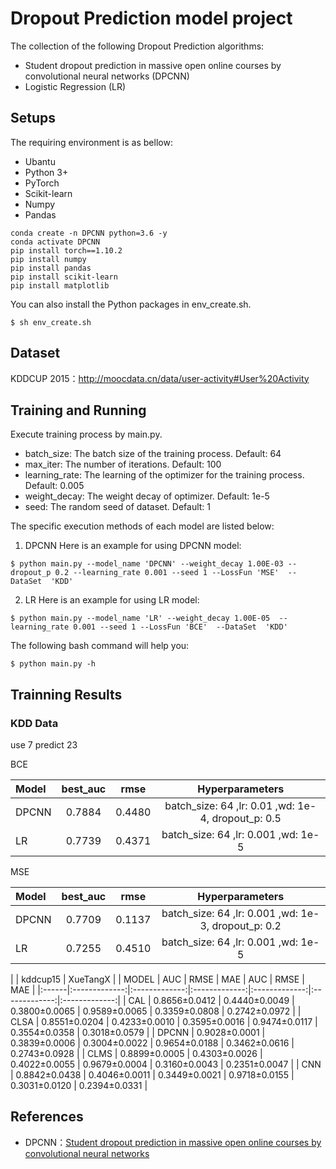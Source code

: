 # Dropout Prediction model project
The collection of the following Dropout Prediction algorithms:
* Student dropout prediction in massive open online courses by convolutional neural networks (DPCNN)
* Logistic Regression (LR)
## Setups
The requiring environment is as bellow:
* Ubantu
* Python 3+
* PyTorch
* Scikit-learn
* Numpy
* Pandas
```
conda create -n DPCNN python=3.6 -y
conda activate DPCNN
pip install torch==1.10.2
pip install numpy
pip install pandas
pip install scikit-learn
pip install matplotlib
```
You can also install the Python packages in env_create.sh.
```
$ sh env_create.sh
```
## Dataset
KDDCUP 2015：http://moocdata.cn/data/user-activity#User%20Activity
## Training and Running
Execute training process by main.py.
* batch_size: The batch size of the training process. Default: 64
* max_iter: The number of iterations. Default: 100
* learning_rate: The learning of the optimizer for the training process. Default: 0.005
* weight_decay: The weight decay of optimizer. Default: 1e-5
* seed: The random seed of dataset. Default: 1

The specific execution methods of each model are listed below:
1. DPCNN
  Here is an example for using DPCNN model:
  ```
  $ python main.py --model_name 'DPCNN' --weight_decay 1.00E-03 --dropout_p 0.2 --learning_rate 0.001 --seed 1 --LossFun 'MSE'  --DataSet  'KDD'
  ```
2. LR
  Here is an example for using LR model:
  ```
  $ python main.py --model_name 'LR' --weight_decay 1.00E-05  --learning_rate 0.001 --seed 1 --LossFun 'BCE'  --DataSet  'KDD'
  ```
The following bash command will help you:
```
$ python main.py -h
```
## Trainning Results
### KDD Data
use 7 predict 23

BCE

| Model |best_auc   | rmse  |  Hyperparameters  |
|:------|:-------------:|:-------------:|:-------------:|
| DPCNN | 0.7884 | 0.4480 |batch_size: 64 ,lr: 0.01 ,wd: 1e-4, dropout_p: 0.5|
| LR    | 0.7739 | 0.4371 | batch_size: 64 ,lr: 0.001 ,wd: 1e-5  |

MSE

| Model |best_auc   | rmse  |  Hyperparameters  |
|:------|:-------------:|:-------------:|:-------------:|
| DPCNN | 0.7709 | 0.1137 | batch_size: 64 ,lr: 0.001 ,wd: 1e-3, dropout_p: 0.2|
| LR    | 0.7255 | 0.4510 | batch_size: 64 ,lr: 0.001 ,wd: 1e-5                |


|       |       kddcup15     |    XueTangX      |
| MODEL | AUC  | RMSE  | MAE | AUC | RMSE | MAE |
|:------|:-------------:|:-------------:|:-------------:|:-------------:|:-------------:|:-------------:|
| CAL	  | 0.8656±0.0412 | 0.4440±0.0049 | 0.3800±0.0065 | 0.9589±0.0065 | 0.3359±0.0808 | 0.2742±0.0972 |
| CLSA  |	0.8551±0.0204 | 0.4233±0.0010 | 0.3595±0.0016 | 0.9474±0.0117 | 0.3554±0.0358 | 0.3018±0.0579 |
| DPCNN | 0.9028±0.0001 | 0.3839±0.0006 | 0.3004±0.0022 | 0.9654±0.0188 | 0.3462±0.0616 | 0.2743±0.0928 |
| CLMS	| 0.8899±0.0005 | 0.4303±0.0026 | 0.4022±0.0055 | 0.9679±0.0004 | 0.3160±0.0043 | 0.2351±0.0047 |
| CNN	  | 0.8842±0.0438 | 0.4046±0.0011 | 0.3449±0.0021 | 0.9718±0.0155 | 0.3031±0.0120 | 0.2394±0.0331 |

## References
* DPCNN：[Student dropout prediction in massive open online courses by convolutional neural networks](https://link.springer.com/content/pdf/10.1007/s00500-018-3581-3.pdf?pdf=button)
